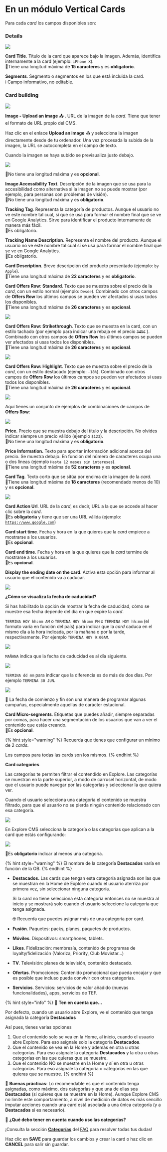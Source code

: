 # En un módulo Vertical Cards

Para cada _card_ los campos disponibles son:

### Details

![](../../.gitbook/assets/vertical_cards_card_details.png)

**Card Title**. Título de la card que aparece bajo la imagen. Además, identifica internamente a la card \(ejemplo: `iPhone X`\).  
🔅Tiene una longitud máxima de **15 caracteres** y es **obligatorio**.

**Segments**. Segmento o segmentos en los que está incluida la card.  
 ℹ Campo informativo, no editable.

### Card building

![](../../.gitbook/assets/vertical_cards_card.png)

**Image - Upload an image** 📤 . URL de la imagen de la _card_. Tiene que tener el formato de URL propio del CMS.

Haz clic en el enlace **Upload an image** 📤 y selecciona la imagen directamente desde de tu ordenador. Una vez procesada la subida de la imagen, la URL se autocompleta en el campo de texto.

Cuando la imagen se haya subido se previsualiza justo debajo.

![](../../.gitbook/assets/image%20%2837%29.png)

🔅No tiene una longitud máxima y es **opcional**.

**Image Accessibility Text**. Descripción de la imagen que se usa para la accesibilidad como alternativa si la imagen no se puede mostrar \(por ejemplo, para personas con problemas de visión\).  
🔅No tiene una longitud máxima y es **obligatorio**.

**Tracking Tag**. Representa la categoría de productos. Aunque el usuario no ve este nombre tal cual, sí que se usa para formar el nombre final que se ve en Google Analytics. Sirve para identificar el producto internamente de manera más fácil.    
🔅Es obligatorio. 

**Tracking Name Description**. Representa el nombre del producto. Aunque el usuario no ve este nombre tal cual sí se usa para formar el nombre final que se ve en Google Analytics.    
🔅Es obligatorio. 

**Card Description**. Breve descripción del producto presentado \(ejemplo: `by Apple`\).  
🔅Tiene una longitud máxima de **22 caracteres** y es **obligatorio**.

**Card Offers Row**: **Standard**. Texto que se muestra sobre el precio de la _card_, con un estilo normal \(ejemplo: `Desde`\). Combinado con otros campos de **Offers Row** los últimos campos se pueden ver afectados si usas todos los disponibles.  
🔅Tiene una longitud máxima de **26 caracteres** y es **opcional**.

![](../../.gitbook/assets/card_offer_row_standard.png)

**Card Offers Row: Strikethrough**. Texto que se muestra en la card, con un estilo tachado \(por ejemplo para indicar una rebaja en el precio ~~`345€`~~ \). Combinado con otros campos de **Offers Row** los últimos campos se pueden ver afectados si usas todos los disponibles.  
 🔅Tiene una longitud máxima de **26 caracteres** y es **opcional**.

![](../../.gitbook/assets/card_offer_row_subrayado.png)

**Card Offers Row: Highlight**. Texto que se muestra sobre el precio de la _card_, con un estilo destacado \(ejemplo: `-18%`\). Combinado con otros campos de **Offers Row** los últimos campos se pueden ver afectados si usas todos los disponibles.  
🔅Tiene una longitud máxima de **26 caracteres** y es **opcional**.

![](https://lh6.googleusercontent.com/oYG3Qydlec2DuKc7ttf9gVM7GGkHzV0XYo8mVH2f4MJhE37Cb95CdPYH5x2UYYcrIvVuk_n0QBI8wG8APlWF8LzRGaSTVe9pWg6Sh1_ZrW5mQiEuxJyBsXk2yZEdjfhjgB4wzFw-)

Aquí tienes un conjunto de ejemplos de combinaciones de campos de **Offers Row**:

![](../../.gitbook/assets/offer_rows_variantes.png)

**Price**. Precio que se muestra debajo del título y la descripción. No olvides indicar siempre un precio válido \(ejemplo `$123`\).  
🔅No tiene una longitud máxima y es **obligatorio**.

**Price Information.** Texto para aportar información adicional acerca del precio. Se muestra debajo. En función del número de caracteres ocupa una o dos líneas \(ejemplo `Hasta 12 meses sin intereses`\).  
🔅Tiene una longitud máxima de **52 caracteres** y es **opcional**.

**Card Tag**. Texto corto que se sitúa por encima de la imagen de la _card_.  
🔅Tiene una longitud máxima de **18 caracteres** \(recomendado menos de 10\) y es **opcional**.

![](../../.gitbook/assets/tags_vertical_cards.png)

**Card Action Url**. URL de la _card_, es decir, URL a la que se accede al hacer clic sobre la _card_.  
🔅Es **obligatoria** y tiene que ser una URL válida \(ejemplo: [`https://www.google.com`](https://www.google.com)\)

**Card start time**. Fecha y hora en la que quieres que la _card_ empiece a mostrarse a los usuarios.  
🔅Es **opcional**.

**Card end time**. Fecha y hora en la que quieres que la _card_ termine de mostrarse a los usuarios.  
🔅Es **opcional**.

**Display the ending date on the card**. Activa esta opción para informar al usuario que el contenido va a caducar.

![](../../.gitbook/assets/image%20%2827%29.png)

**¿Cómo se visualiza la fecha de caducidad?**

Si has habilitado la opción de mostrar la fecha de caducidad, cómo se muestre esa fecha depende del día en que expire la _card_.

`TERMINA HOY hh:mm AM` o `TERMINA HOY hh:mm PM` o `TERMINA HOY hh:mm` \(el formato varía en función del país\) para indicar que la _card_ caduca en el mismo día a la hora indicada, por la mañana o por la tarde, respectivamente. Por ejemplo `TERMINA HOY 9:00AM`.

![](../../.gitbook/assets/image%20%2855%29.png)

`MAÑANA` indica que la fecha de caducidad es al día siguiente.

![](../../.gitbook/assets/image%20%286%29.png)

`TERMINA dd mm` para indicar que la diferencia es de más de dos días. Por ejemplo `TERMINA 30 JUN`.

![](../../.gitbook/assets/image%20%2824%29.png)

🎯 La fecha de comienzo y fin son una manera de programar algunas campañas, especialmente aquellas de carácter estacional.

**Card Micro-segments**. Etiquetas que puedes añadir, siempre separadas por comas, para hacer una segmentación de los usuarios que van a ver el contenido que estás creando.  
🔅Es **opcional**.

{% hint style="warning" %}
Recuerda que tienes que configurar un mínimo de 2 _cards_.

Los campos para todas las cards son los mismos.
{% endhint %}

**Card categories**

Las categorías te permiten filtrar el contendido en Explore. Las categorías se muestran en la parte superior, a modo de carrusel horizontal, de modo que el usuario puede navegar por las categorías y seleccionar la que quiera ver.

Cuando el usuario selecciona una categoría el contenido se muestra filtrado, para que el usuario no se pierda ningún contenido relacionado con esa categoría.

![](../../.gitbook/assets/card_categories.png)

En Explore CMS selecciona la categoría o las categorías que aplican a la card que estás configurando:

![](../../.gitbook/assets/categories_banner-1-.png)

🔅Es **obligatorio** indicar al menos una categoría.

{% hint style="warning" %}
El nombre de la categoría **Destacados** varía en función de la OB.
{% endhint %}

* **Destacados.** Las cards que tengan esta categoría asignada son las que se muestran en la Home de Explore cuando el usuario aterriza por primera vez, sin seleccionar ninguna categoría.

  Si la card no tiene selecciona esta categoría entonces no se muestra al inicio y se mostrará solo cuando el usuario seleccione la categoría que tenga asignada.

  🤓 Recuerda que puedes asignar más de una categoría por card.

* **Fusión**. Paquetes: packs, planes, paquetes de productos.
* **Móviles**. Dispositivos: smartphones, tablets.
* **Likes**. Fidelización: membresía, contenido de programas de loyalty/fidelización \(Valoriza, Priority, Club Movistar…\)
* **TV**. Televisión: planes de televisión, contenido destacado.
* **Ofertas**. Promociones: Contenido promocional que pueda encajar y que es posible que incluso pueda convivir con otras categorías.
* **Servicios**. Servicios: servicios de valor añadido \(nuevas funcionalidades\), apps, servicios de TEF. 

{% hint style="info" %}
🙋 **Ten en cuenta que...**

Por defecto, cuando un usuario abre Explore, ve el contenido que tenga asignada la categoría **Destacados**

Así pues, tienes varias opciones

1. Que el contenido solo se vea en la Home, al inicio, cuando el usuario abre Explore. Para eso asígnale solo la categoría **Destacados**.
2. Que el contenido se vea en la Home y además en otra u otras categorías. Para eso asígnale la categoría **Destacados** y la otra u otras categorías en las que quieras que se muestre.
3. Que el contenido NO se muestre en la Home y sí en otra u otras categorías. Para eso asígnale la categoría o categorías en las que quieras que se muestre.
{% endhint %}

🎯 **Buenas prácticas**: Lo recomendable es que el contenido tenga asignadas, como máximo, dos categorías y que una de ellas sea **Destacados** \(si quieres que se muestre en la Home\). Aunque Explore CMS no limite este comportamiento, a nivel de medición de datos es más sencillo imputar acciones cuando una card está asociada a una única categoría \(y a **Destacados** si es necesario\). 

🤔 **¿Qué debo tener en cuenta cuando uso las categorías?**

¡Consulta la sección [**Categorías**](https://app.gitbook.com/@tef-novum/s/explore-cms/~/drafts/-LyYX2WN5Qc794RVRWmG/faq#categorias) del [FAQ](../../faq.md) para resolver todas tus dudas!

Haz clic en **SAVE** para guardar los cambios y crear la card o haz clic en **CANCEL** para salir sin guardar.

